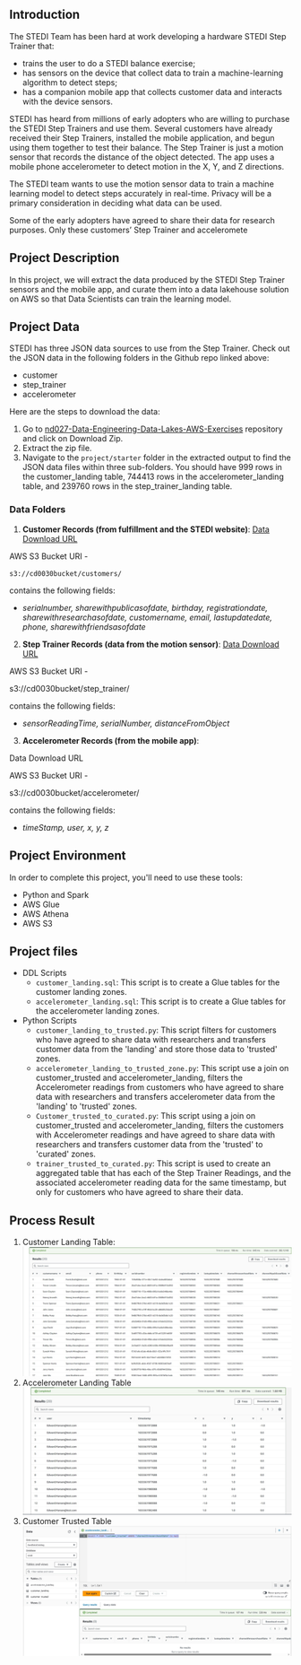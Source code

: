 ## Introduction
The STEDI Team has been hard at work developing a hardware STEDI Step Trainer that:

* trains the user to do a STEDI balance exercise;
* has sensors on the device that collect data to train a machine-learning algorithm to detect steps;
* has a companion mobile app that collects customer data and interacts with the device sensors.

STEDI has heard from millions of early adopters who are willing to purchase the STEDI Step Trainers and use them. Several customers have already received their Step Trainers, installed the mobile application, and begun using them together to test their balance. The Step Trainer is just a motion sensor that records the distance of the object detected. The app uses a mobile phone accelerometer to detect motion in the X, Y, and Z directions.

The STEDI team wants to use the motion sensor data to train a machine learning model to detect steps accurately in real-time. Privacy will be a primary consideration in deciding what data can be used.

Some of the early adopters have agreed to share their data for research purposes. Only these customers’ Step Trainer and acceleromete

## Project Description
In this project, we will extract the data produced by the STEDI Step Trainer sensors and the mobile app, and curate them into a data lakehouse solution on AWS so that Data Scientists can train the learning model.

## Project Data
STEDI has three JSON data sources to use from the Step Trainer. Check out the JSON data in the following folders in the Github repo linked above:
* customer
* step_trainer
* accelerometer

Here are the steps to download the data:

1. Go to [nd027-Data-Engineering-Data-Lakes-AWS-Exercises](https://github.com/udacity/nd027-Data-Engineering-Data-Lakes-AWS-Exercises/tree/main) repository and click on Download Zip.
2. Extract the zip file.
3. Navigate to the `project/starter` folder in the extracted output to find the JSON data files within three sub-folders. You should have 999 rows in the customer_landing table, 744413 rows in the accelerometer_landing table, and 239760 rows in the step_trainer_landing table.

### Data Folders 
1. **Customer Records (from fulfillment and the STEDI website)**:
    [Data Download URL](https://github.com/udacity/nd027-Data-Engineering-Data-Lakes-AWS-Exercises/tree/main/project/starter/customer)

AWS S3 Bucket URI - 
    
    
    s3://cd0030bucket/customers/
    

contains the following fields:

* *serialnumber, sharewithpublicasofdate, birthday, registrationdate, sharewithresearchasofdate, customername, email, lastupdatedate, phone, sharewithfriendsasofdate*

2. **Step Trainer Records (data from the motion sensor)**:
[Data Download URL](https://github.com/udacity/nd027-Data-Engineering-Data-Lakes-AWS-Exercises/tree/main/project/starter/step_trainer)

AWS S3 Bucket URI - 
  
  s3://cd0030bucket/step_trainer/

contains the following fields:

* *sensorReadingTime, serialNumber, distanceFromObject*

3. **Accelerometer Records (from the mobile app)**:

Data Download URL

AWS S3 Bucket URI - 

  s3://cd0030bucket/accelerometer/

contains the following fields:

* *timeStamp, user, x, y, z*
  
## Project Environment
In order to complete this project, you'll need to use these tools:

* Python and Spark
* AWS Glue
* AWS Athena
* AWS S3

## Project files
* DDL Scripts
  * `customer_landing.sql`: This script is to create a Glue tables for the customer landing zones.<br>
  * `accelerometer_landing.sql`: This script is to create a Glue tables for the accelerometer landing zones.<br>
* Python Scripts
  * `customer_landing_to_trusted.py`: This script filters for customers who have agreed to share data with researchers and transfers customer data from the 'landing' and store those data to 'trusted' zones.<br>
  * `accelerometer_landing_to_trusted_zone.py`: This script use a join on customer_trusted and accelerometer_landing, filters the Accelerometer readings from customers who have agreed to share data with researchers and transfers accelerometer data from the 'landing' to 'trusted' zones.<br>
  * `Customer_trusted_to_curated.py`: This script using a join on customer_trusted and accelerometer_landing, filters the customers with Accelerometer readings and have agreed to share data with researchers and transfers customer data from the 'trusted' to 'curated' zones.<br>
  * `trainer_trusted_to_curated.py`: This script is used to create an aggregated table that has each of the Step Trainer Readings, and the associated accelerometer reading data for the same timestamp, but only for customers who have agreed to share their data.<br>

## Process Result

1. Customer Landing Table:
   ![Alt text](https://github.com/PhilippeMitch/STEDI-Human-Balance-Analytics/blob/main/Images/customer_landing.jpg)<br>
2. Accelerometer Landing Table
   ![Alt text](https://github.com/PhilippeMitch/STEDI-Human-Balance-Analytics/blob/main/Images/accelerometer_landing.jpg)<br>
3. Customer Trusted Table
    ![Alt text](https://github.com/PhilippeMitch/STEDI-Human-Balance-Analytics/blob/main/Images/customer_trusted_1.jpg)<br>
